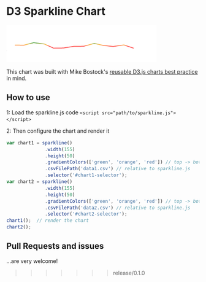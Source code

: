 # D3 Sparkline Chart

![Reusable D3.js Sparkline chart](https://raw.githubusercontent.com/DKirwan/reusable-d3-sparkline/develop/thumbnail.png)

This chart was built with Mike Bostock's [reusable D3.js charts best practice](http://bost.ocks.org/mike/chart/) in mind.

## How to use

1: Load the sparkline.js code
`<script src="path/to/sparkline.js"></script>`

2: Then configure the chart and render it
```javascript
var chart1 = sparkline()
              .width(155)
              .height(50)
              .gradientColors(['green', 'orange', 'red']) // top -> bottom
              .csvFilePath('data1.csv') // relative to sparkline.js
              .selector('#chart1-selector');
var chart2 = sparkline()
              .width(155)
              .height(50)
              .gradientColors(['green', 'orange', 'red']) // top -> bottom
              .csvFilePath('data2.csv') // relative to sparkline.js
              .selector('#chart2-selector');
chart1();  // render the chart
chart2();
```

## Pull Requests and issues

...are very welcome!
>>>>>>> release/0.1.0
